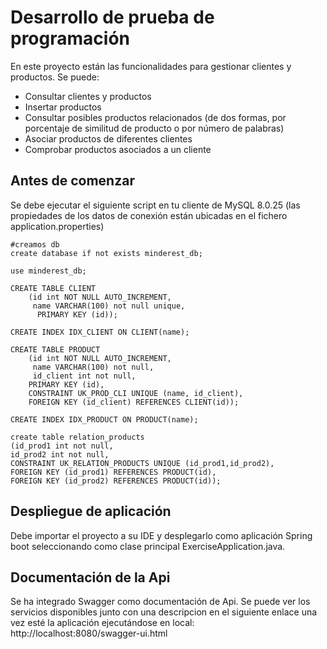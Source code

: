 # Desarrollo de prueba de programación 

En este proyecto están las funcionalidades para gestionar clientes y productos. Se puede:
* Consultar clientes y productos
* Insertar productos
* Consultar posibles productos relacionados (de dos formas, por porcentaje de similitud de producto o por número de palabras)
* Asociar productos de diferentes clientes
* Comprobar productos asociados a un cliente

## Antes de comenzar

Se debe ejecutar el siguiente script en tu cliente de MySQL 8.0.25 (las propiedades de los datos de conexión están ubicadas en el fichero application.properties)

```
#creamos db
create database if not exists minderest_db;

use minderest_db;

CREATE TABLE CLIENT
	(id int NOT NULL AUTO_INCREMENT,
	 name VARCHAR(100) not null unique,
      PRIMARY KEY (id));

CREATE INDEX IDX_CLIENT ON CLIENT(name);

CREATE TABLE PRODUCT
	(id int NOT NULL AUTO_INCREMENT,
	 name VARCHAR(100) not null,
	 id_client int not null,
	PRIMARY KEY (id),
	CONSTRAINT UK_PROD_CLI UNIQUE (name, id_client),
	FOREIGN KEY (id_client) REFERENCES CLIENT(id));
	
CREATE INDEX IDX_PRODUCT ON PRODUCT(name);

create table relation_products
(id_prod1 int not null,
id_prod2 int not null,
CONSTRAINT UK_RELATION_PRODUCTS UNIQUE (id_prod1,id_prod2),
FOREIGN KEY (id_prod1) REFERENCES PRODUCT(id),
FOREIGN KEY (id_prod2) REFERENCES PRODUCT(id));
```

## Despliegue de aplicación

Debe importar el proyecto a su IDE y desplegarlo como aplicación Spring boot seleccionando como clase principal ExerciseApplication.java.

## Documentación de la Api
Se ha integrado Swagger como documentación de Api. Se puede ver los servicios disponibles junto con una descripcion en el siguiente enlace una vez esté la aplicación ejecutándose en local:
http://localhost:8080/swagger-ui.html
